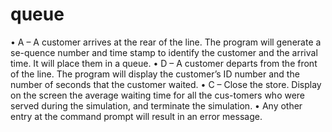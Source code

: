 queue
=====
•	A – A customer arrives at the rear of the line. The program will generate a se-quence number and time stamp to identify the customer and the arrival time. It will place them in a queue.
•	D – A customer departs from the front of the line. The program will display the customer’s ID number and the number of seconds that the customer waited.
•	C – Close the store. Display on the screen the average waiting time for all the cus-tomers who were served during the simulation, and terminate the simulation.
•	Any other entry at the command prompt will result in an error message.
